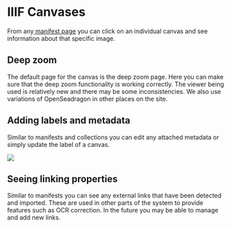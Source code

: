 # IIIF Canvases

From any[ manifest page](manifests.md#navigating-your-manifest) you can click on an individual canvas and see information about that specific image.

## Deep zoom

The default page for the canvas is the deep zoom page. Here you can make sure that the deep zoom functionality is working correctly. The viewer being used is relatively new and there may be some inconsistencies. We also use variations of OpenSeadragon in other places on the site.

## Adding labels and metadata

Similar to manifests and collections you can edit any attached metadata or simply update the label of a canvas.

![](</assets/Screenshot 2020-09-02 at 21.16.52.png>)

## Seeing linking properties

Similar to manifests you can see any external links that have been detected and imported. These are used in other parts of the system to provide features such as OCR correction. In the future you may be able to manage and add new links.
